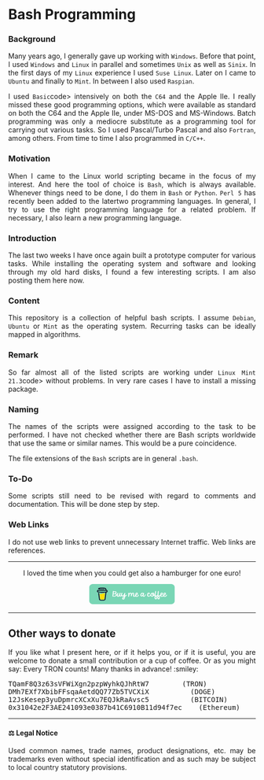 # Bash Programming

### Background

<p align="justify">Many years ago, I generally gave up working with <code>Windows</code>. Before that point, I used <code>Windows</code> and <code>Linux</code> in parallel and sometimes <code>Unix</code> as well as <code>Sinix</code>. In the first days of my <code>Linux</code> experience I used <code>Suse Linux</code>. Later on I came to <code>Ubuntu</code> and finally to <code>Mint</code>. In between I also used <code>Raspian</code>.</p>

<p align="justify">I used <code>Basic</code>code> intensively on both the <code>C64</code> and the Apple IIe. I really missed these good programming options, which were available as standard on both the C64 and the Apple IIe, under MS-DOS and MS-Windows. Batch programming was only a mediocre substitute as a programming tool for carrying out various tasks. So I used Pascal/Turbo Pascal and also <code>Fortran</code>, among others. From time to time I also programmed in <code>C/C++</code>.</p>

### Motivation

<p align="justify">When I came to the Linux world scripting became in the focus of my interest. And here the tool of choice is <code>Bash</code>, which is always available. Whenever things need to be done, I do them in <code>Bash</code> or <code>Python</code>. <code>Perl 5</code> has recently been added to the latertwo programming languages. In general, I try to use the right programming language for a related problem. If necessary, I also learn a new programming language.</p>

### Introduction

<p align="justify">The last two weeks I have once again built a prototype computer for various tasks. While installing the operating system and software and looking through my old hard disks, I found a few interesting scripts. I am also posting them here now.</p>

### Content

<p align="justify">This repository is a collection of helpful bash scripts. I assume <code>Debian</code>, <code>Ubuntu</code> or <code>Mint</code> as the operating system. Recurring tasks can be ideally mapped in algorithms.</p>

### Remark

<p align="justify">So far almost all of the listed scripts are working under <code>Linux Mint 21.3</code>code> without problems. In very rare cases I have to install a missing package.</p>

### Naming

<p align="justify">The names of the scripts were assigned according to the task to be performed. I have not checked whether there are Bash scripts worldwide that use the same or similar names. This would be a pure coincidence.</p>

<p align="justify">The file extensions of the <code>Bash</code> scripts are in general <code>.bash</code>.</p>

### To-Do

<p align="justify">Some scripts still need to be revised with regard to comments and documentation. This will be done step by step.</p>

### Web Links

<p align="justify">I do not use web links to prevent unnecessary Internet traffic. Web links are references.</p>

<hr width="100%" size="2">

<p align="center">I loved the time when you could get also a hamburger for one euro!</p>

<p align="center">
<a href="https://www.buymeacoffee.com/zentrocdot" target="_blank"><img src="\IMAGES\greeen-button.png" alt="Buy Me A Coffee" height="41" width="174"></a>
</p>

<hr width="100%" size="2">

## Other ways to donate

<p align="justify">If you like what I present here, or if it helps you, or if it is useful, you are welcome to donate a small contribution or a cup of coffee. Or as you might say: Every TRON counts! Many thanks in advance! :smiley:</p>

<pre>TQamF8Q3z63sVFWiXgn2pzpWyhkQJhRtW7        (TRON)
DMh7EXf7XbibFFsqaAetdQQ77Zb5TVCXiX          (DOGE)
12JsKesep3yuDpmrcXCxXu7EQJkRaAvsc5          (BITCOIN)
0x31042e2F3AE241093e0387b41C6910B11d94f7ec    (Ethereum)</pre>
    
<hr width="100%" size="2">

#### :balance_scale: Legal Notice

<p align="justify">Used common names, trade names, product designations, etc. may be trademarks even without special identification and as such may be subject to local country statutory provisions.</p>


